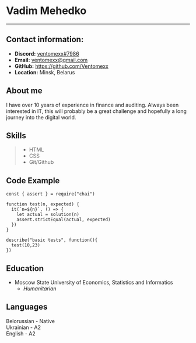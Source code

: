 # Vadim Mehedko
***
## Contact information:
+ **Discord:** [ventomexx#7986](https://discordapp.com/users/261512184570445826)
+ **Email:** ventomexx@gmail.com
+ **GitHub:** https://github.com/Ventomexx
+ **Location:** Minsk, Belarus

## About me
I have over 10 years of experience in finance and auditing. Always been interested in IT, this will probably be a great challenge and hopefully a long journey into the digital world.

## Skills
>- HTML
>- CSS
>- Git/Github

## Code Example
``` 
const { assert } = require("chai")

function test(n, expected) {
  it(`n=${n}`, () => {  
    let actual = solution(n)
    assert.strictEqual(actual, expected)
  })
}

describe("basic tests", function(){
  test(10,23)
})
```
## Education
- Moscow State University of Economics, Statistics and Informatics
    - *Humanitarian*

## Languages
Belorussian - Native\
Ukrainian - A2\
English - A2